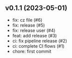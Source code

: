 ## v0.1.1 (2023-05-01)


- fix: cz file (#6)
- fix: release (#5)
- fix: release user (#4)
- feat: add release (#3)
- ci: fix pipeline release (#2)
- ci: complete CI flows (#1)
- chore: first commit
